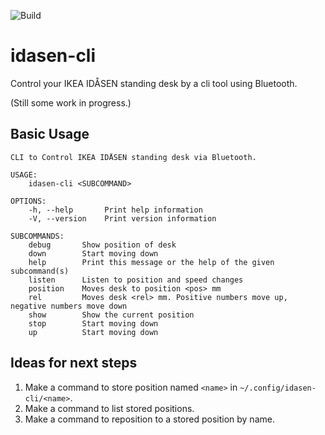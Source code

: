 ![Build](https://github.com/typetetris/idasen-cli/workflows/Build/badge.svg)

idasen-cli
==========

Control your IKEA IDÅSEN standing desk by a cli tool using Bluetooth.

(Still some work in progress.)


Basic Usage
-----------

    CLI to Control IKEA IDÅSEN standing desk via Bluetooth.
    
    USAGE:
        idasen-cli <SUBCOMMAND>
    
    OPTIONS:
        -h, --help       Print help information
        -V, --version    Print version information
    
    SUBCOMMANDS:
        debug       Show position of desk
        down        Start moving down
        help        Print this message or the help of the given subcommand(s)
        listen      Listen to position and speed changes
        position    Moves desk to position <pos> mm
        rel         Moves desk <rel> mm. Positive numbers move up, negative numbers move down
        show        Show the current position
        stop        Start moving down
        up          Start moving down

Ideas for next steps
--------------------

1. Make a command to store position named `<name>` in `~/.config/idasen-cli/<name>`.
1. Make a command to list stored positions.
1. Make a command to reposition to a stored position by name.

